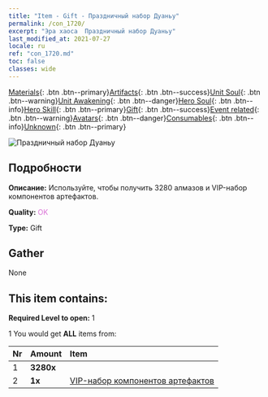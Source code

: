 ```yaml
---
title: "Item - Gift - Праздничный набор Дуаньу"
permalink: /con_1720/
excerpt: "Эра хаоса  Праздничный набор Дуаньу"
last_modified_at: 2021-07-27
locale: ru
ref: "con_1720.md"
toc: false
classes: wide
---
```

 [Materials](/ItemsRU/){: .btn .btn--primary}[Artifacts](/ItemsRU/Artifacts/){: .btn .btn--success}[Unit Soul](/ItemsRU/UnitSoul/){: .btn .btn--warning}[Unit Awakening](/ItemsRU/UnitAwakening/){: .btn .btn--danger}[Hero Soul](/ItemsRU/HeroSoul/){: .btn .btn--info}[Hero Skill](/ItemsRU/HeroSkill/){: .btn .btn--primary}[Gift](/ItemsRU/Gift/){: .btn .btn--success}[Event related](/ItemsRU/Events/){: .btn .btn--warning}[Avatars](/ItemsRU/Avatars/){: .btn .btn--danger}[Consumables](/ItemsRU/Consumables/){: .btn .btn--info}[Unknown](/ItemsRU/Unknown/){: .btn .btn--primary}

 ![Праздничный набор Дуаньу](/images/t/i_907331.png)

## Подробности
 **Описание:** Используйте, чтобы получить 3280 алмазов и VIP-набор компонентов артефактов.

 **Quality:** <span style="color: #DA70D6">OK</span>

 **Type:** Gift

## Gather

  None

## This item contains:

 **Required Level to open:** 1

 1 You would get **ALL** items  from:

  | Nr | Amount |     Item    |
  |:---|:-------|:------------|
  | 1 |  **3280x** | <i class="fas fa-gem"/> |  | 
  | 2 |  **1x** | [VIP-набор компонентов артефактов](/ItemsRU/con_1721/) |  | 
